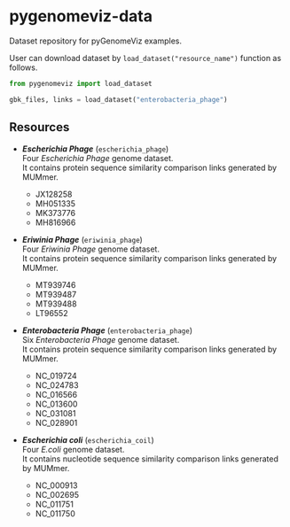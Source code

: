 # pygenomeviz-data

Dataset repository for pyGenomeViz examples.

User can download dataset by `load_dataset("resource_name")` function as follows.

```python
from pygenomeviz import load_dataset

gbk_files, links = load_dataset("enterobacteria_phage")
```

## Resources

- ***Escherichia Phage*** (`escherichia_phage`)  
  Four *Escherichia Phage* genome dataset.  
  It contains protein sequence similarity comparison links generated by MUMmer.
  - JX128258
  - MH051335
  - MK373776
  - MH816966

- ***Eriwinia Phage*** (`eriwinia_phage`)  
  Four *Eriwinia Phage* genome dataset.  
  It contains protein sequence similarity comparison links generated by MUMmer.
  - MT939746
  - MT939487
  - MT939488
  - LT96552

- ***Enterobacteria Phage*** (`enterobacteria_phage`)  
  Six *Enterobacteria Phage* genome dataset.  
  It contains protein sequence similarity comparison links generated by MUMmer.
  - NC_019724
  - NC_024783
  - NC_016566
  - NC_013600
  - NC_031081
  - NC_028901
  
- ***Escherichia coli*** (`escherichia_coil`)  
  Four *E.coli* genome dataset.  
  It contains nucleotide sequence similarity comparison links generated by MUMmer.
  - NC_000913
  - NC_002695
  - NC_011751
  - NC_011750
